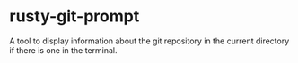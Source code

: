 # rusty-git-prompt
A tool to display information about the git repository in the current directory if there is one in the terminal.
